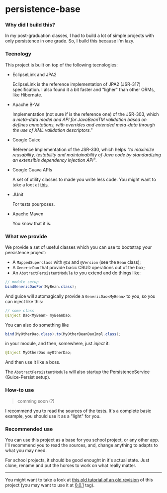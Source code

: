 persistence-base
================

### Why did I build this?

In my post-graduation classes, I had to build a lot of simple projects
with only persistence in one grade. So, I build this because I'm lazy.

### Tecnology

This project is built on top of the following tecnologies:

* EclipseLink and JPA2

  EclipseLink is the reference implementation of JPA2 (JSR-317)
  specification. I also found it a bit faster and "ligher" than
  other ORMs, like Hibernate.

* Apache B-Val

  Implementation (not sure if is the reference one) of the JSR-303, which
  _a meta-data model and API for JavaBeanTM validation based on defines
  annotations, with overrides and extended meta-data through the use of
  XML validation descriptors."_

* Google Guice

  Reference Implementation of the JSR-330, which helps _"to maximize reusability,
  testability and maintainability of Java code by standardizing an extensible
  dependency injection API"_.

* Google Guava APIs

  A set of utility classes to made you write less code. You might want to take
  a loot at [this][guava].

* JUnit

  For tests pourposes.

* Apache Maven

  You know that it is.


### What we provide

We provide a set of useful classes which you can use to bootstrap your
persistence project:

* A `MappedSuperclass` with `@Id` and `@Version` (see the `Bean` class);
* A `GenericDao` that provide basic CRUD operations out of the box;
* An `AbstractPersistentModule` to you extend and do things like:

```java
// module setup
bindGenericDaoFor(MyBean.class);
```

And guice will automagically provide a `GenericDao<MyBean>` to you, so you can
inject like this:

```java
// some class
@Inject Dao<MyBean> myBeanDao;
```

You can also do something like

```java
bind(MyOtherDao.class).to(MyOtherBeanDaoImpl.class);
```

in your module, and then, somewhere, just _inject_ it:

```java
@Inject MyOtherDao myOtherDao;
```

And then use it like a boss.


The `AbstractPersistentModule` will also startup the PersistenceService
(Guice-Persist setup).

### How-to use

> comming soon (?)

I recommend you to read the sources of the tests. It's a complete basic example,
you should use it as a "light" for you.


### Recommended use

You can use this project as a base for you school project, or any other app.
I'll recommend you to read the sources, and, change anything to adapts to what
you may need.

For school projects, it should be good enought in it's actual state. Just clone,
rename and put the horses to work on what really matter.

-------------

You might want to take a look at [this old tutorial of an old revision][1] of
this project (you may want to use it at [0.0.1][2] tag).

[1]: http://caarlos0.github.com/posts/modular-persistence/
[2]: https://github.com/caarlos0/persistence-base/tree/v0.0.1
[guava]: http://caarlos0.github.com/posts/rocking-out-with-google-guava/
